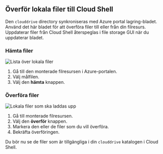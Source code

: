 ## <a name="transfer-local-files-to-cloud-shell"></a>Överför lokala filer till Cloud Shell
Den `clouddrive` directory synkroniseras med Azure portal lagring-bladet. Använd det här bladet för att överföra filer till eller från din filresurs. Uppdaterar filer från Cloud Shell återspeglas i file storage GUI när du uppdaterar bladet.

### <a name="download-files"></a>Hämta filer

![Lista över lokala filer](../articles/cloud-shell/media/persisting-shell-storage/download.png)
1. Gå till den monterade filresursen i Azure-portalen.
2. Välj målfilen.
3. Välj den **hämta** knappen.

### <a name="upload-files"></a>Överföra filer

![Lokala filer som ska laddas upp](../articles/cloud-shell/media/persisting-shell-storage/upload.png)
1. Gå till monterade filresursen.
2. Välj den **överför** knappen.
3. Markera den eller de filer som du vill överföra.
4. Bekräfta överföringen.

Du bör nu se de filer som är tillgängliga i din `clouddrive` katalogen i Cloud Shell.